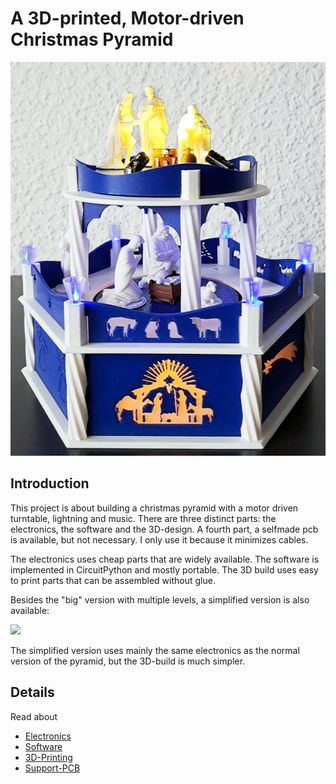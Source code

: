 A 3D-printed, Motor-driven Christmas Pyramid
============================================

![](./doc/pyramid.jpg)


Introduction
------------

This project is about building a christmas pyramid with a motor driven
turntable, lightning and music. There are three distinct parts: the
electronics, the software and the 3D-design. A fourth part, a selfmade
pcb is available, but not necessary. I only use it because it
minimizes cables.

The electronics uses cheap parts that are widely available. The software is
implemented in CircuitPython and mostly portable. The 3D build uses
easy to print parts that can be assembled without glue.

Besides the "big" version with multiple levels, a simplified version is
also available:

![](./doc/simple.jpg)

The simplified version uses mainly the same electronics as the normal
version of the pyramid, but the 3D-build is much simpler.


Details
-------

Read about

  - [Electronics](./doc/electronics.md)
  - [Software](./doc/software.md)
  - [3D-Printing](./doc/printing.md)
  - [Support-PCB](./doc/pcb.md)
